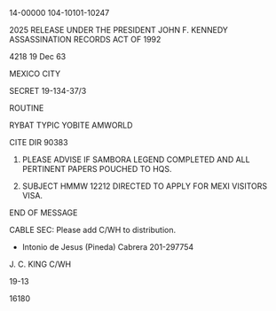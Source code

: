 14-00000
104-10101-10247

2025 RELEASE UNDER THE PRESIDENT JOHN F. KENNEDY ASSASSINATION RECORDS ACT OF 1992

4218
19 Dec 63

MEXICO CITY

SECRET
19-134-37/3

ROUTINE

RYBAT TYPIC YOBITE AMWORLD

CITE DIR 90383

1. PLEASE ADVISE IF SAMBORA LEGEND COMPLETED AND ALL
   PERTINENT PAPERS POUCHED TO HQS.

2. SUBJECT HMMW 12212 DIRECTED TO APPLY FOR MEXI VISITORS
   VISA.

END OF MESSAGE

CABLE SEC: Please add C/WH to distribution.

* Intonio de Jesus (Pineda) Cabrera
  201-297754

J. C. KING
C/WH

19-13

16180
